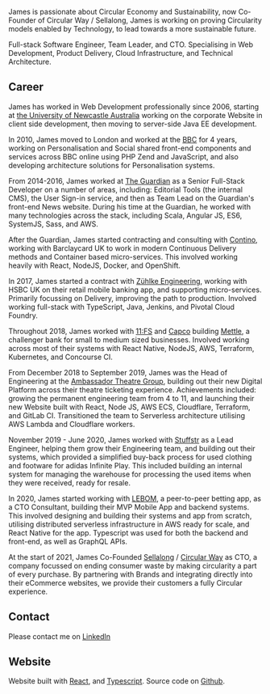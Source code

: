 James is passionate about Circular Economy and Sustainability, now Co-Founder of Circular Way / Sellalong, James is working on proving Circularity models enabled by Technology, to lead towards a more sustainable future.

Full-stack Software Engineer, Team Leader, and CTO.
Specialising in Web Development, Product Delivery, Cloud Infrastructure, and Technical Architecture.

## Career

James has worked in Web Development professionally since 2006, starting at [the University of Newcastle Australia](https://www.newcastle.edu.au/) working on the corporate Website in client side development, then moving to server-side Java EE development.

In 2010, James moved to London and worked at the [BBC](https://bbc.co.uk/) for 4 years, working on Personalisation and Social shared front-end components and services across BBC online using PHP Zend and JavaScript, and also developing architecture solutions for Personalisation systems.

From 2014-2016, James worked at [The Guardian](http://theguardian.com) as a Senior Full-Stack Developer on a number of areas, including: Editorial Tools (the internal CMS), the User Sign-in service, and then as Team Lead on the Guardian's front-end News website. During his time at the Guardian, he worked with many technologies across the stack, including Scala, Angular JS, ES6, SystemJS, Sass, and AWS.

After the Guardian, James started contracting and consulting with [Contino](http://contino.io/), working with Barclaycard UK to work in modern Continuous Delivery methods and Container based micro-services. This involved working heavily with React, NodeJS, Docker, and OpenShift.

In 2017, James started a contract with [Zühlke Engineering](https://www.zuehlke.com), working with HSBC UK on their retail mobile banking app, and supporting micro-services. Primarily focussing on Delivery, improving the path to production. Involved working full-stack with TypeScript, Java, Jenkins, and Pivotal Cloud Foundry.

Throughout 2018, James worked with [11:FS](https://11fs.com/) and [Capco](https://capco.com/) building [Mettle](https://mettle.co.uk/), a challenger bank for small to medium sized businesses. Involved working across most of their systems with React Native, NodeJS, AWS, Terraform, Kubernetes, and Concourse CI.

From December 2018 to September 2019, James was the Head of Engineering at the [Ambassador Theatre Group](https://www.atgtickets.com/), building out their new Digital Platform across their theatre ticketing experience. Achievements included: growing the permanent engineering team from 4 to 11, and launching their new Website built with React, Node JS, AWS ECS, Cloudflare, Terraform, and GitLab CI. Transitioned the team to Serverless architecture utilising AWS Lambda and Cloudflare workers.

November 2019 - June 2020, James worked with [Stuffstr](https://stuffstr.com) as a Lead Engineer, helping them grow their Engineering team, and building out their systems, which provided a simplified buy-back process for used clothing and footware for adidas Infinite Play. This included building an internal system for managing the warehouse for processing the used items when they were received, ready for resale.

In 2020, James started working with [LEBOM](https://lebom.app), a peer-to-peer betting app, as a CTO Consultant, building their MVP Mobile App and backend systems. This involved designing and building their systems and app from scratch, utilising distributed serverless infrastructure in AWS ready for scale, and React Native for the app. Typescript was used for both the backend and front-end, as well as GraphQL APIs.

At the start of 2021, James Co-Founded [Sellalong](https://sellalong.com/) / [Circular Way](https://circularway.com/) as CTO, a company focussed on ending consumer waste by making circularity a part of every purchase. By partnering with Brands and integrating directly into their eCommerce websites, we provide their customers a fully Circular experience.

## Contact

Please contact me on [LinkedIn](https://www.linkedin.com/in/jamespamplin)

## Website

Website built with [React](https://reactjs.org/), and [Typescript](https://www.typescriptlang.org/). Source code on [Github](https://github.com/jamespamplin/jamespamplin.com).
